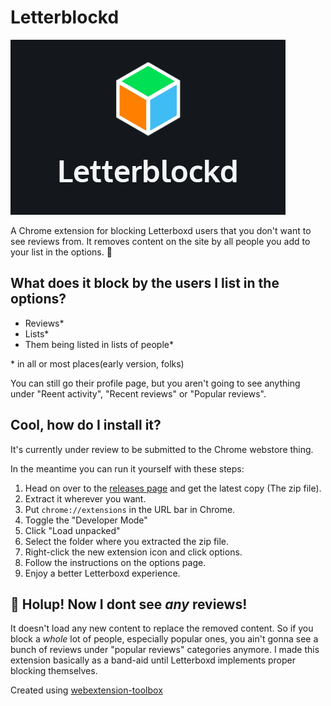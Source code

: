 # Letterblockd

![asdf](letterblockd-logo.png)

A Chrome extension for blocking Letterboxd users that you don't want to see reviews from. It removes content on the site by all people you add to your list in the options. 🤙

## What does it block by the users I list in the options?
- Reviews*
- Lists*
- Them being listed in lists of people*

\*  in all or most places(early version, folks)

You can still go their profile page, but you aren't going to see anything under "Reent activity", "Recent reviews" or "Popular reviews".

## Cool, how do I install it?
It's currently under review to be submitted to the Chrome webstore thing.

In the meantime you can run it yourself with these steps:

1.  Head on over to the [releases page](https://github.com/philedius/letterblockd/releases) and get the latest copy (The zip file).
2. Extract it wherever you want.
2. Put `chrome://extensions` in the URL bar in Chrome.
3. Toggle the "Developer Mode"
4. Click "Load unpacked"
5. Select the folder where you extracted the zip file.
7. Right-click the new extension icon and click options.
8. Follow the instructions on the options page.
9. Enjoy a better Letterboxd experience.


## 🚨 Holup! Now I dont see *any* reviews!
It doesn't load any new content to replace the removed content. So if you block a *whole* lot of people, especially popular ones, you ain't gonna see a bunch of reviews under "popular reviews" categories anymore. I made this extension basically as a band-aid until Letterboxd implements proper blocking themselves.


Created using [webextension-toolbox](https://github.com/HaNdTriX/webextension-toolbox)
